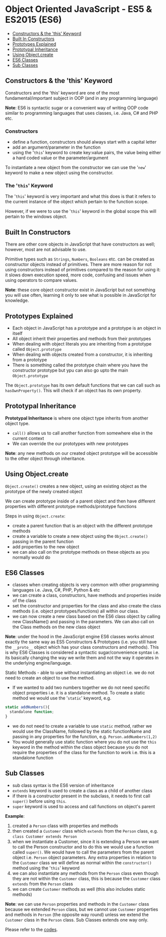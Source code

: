 # Object Oriented JavaScript - ES5 & ES2015 (ES6)

- [Constructors & the 'this' Keyword](#constructors--the-this-keyword)
- [Built In Constructors](#built-in-constructors)
- [Prototypes Explained](#prototypes-explained)
- [Prototypal Inheritance](#prototypal-inheritance)
- [Using Object.create](#using-objectcreate)
- [ES6 Classes](#es6-classes)
- [Sub Classes](#sub-classes)


## Constructors & the 'this' Keyword

Constructors and the 'this' keyword are one of the most fundamental/important subject in OOP (and in any programming language)

**Note**: ES6 is syntactic sugar or a convenient way of writing OOP code similar to programming languages that uses classes, i.e. Java, C# and PHP etc.

### Constructors

- define a function, constructors should always start with a capital letter
- add an argument/parameter in the function
- using the '`this`' keyword to create key:value pairs, the value being either a hard coded value or the parameter/argument

To instantiate a new object from the constructor we can use the '`new`' keyword to make a new object using the constructor.

### The '`this`' Keyword

The '`this`' keyword is very important and what this does is that it refers to the current instance of the object which pertain to the function scope.

However, if we were to use the '`this`' keyword in the global scope this will pertain to the windows object.


## Built In Constructors

There are other core objects in JavaScript that have constructors as well; however, most are not advisable to use. 

Primitive types such as `Strings`, `Numbers`, `Booleans` etc. can be created as constructor objects instead of primitives. There are more reason for not using constructors instead of primitives compared to the reason for using it: it slows down execution speed, more code, confusing and issues when using operators to compare values.

**Note**: these core object constructor exist in JavaScript but not something you will use often, learning it only to see what is possible in JavaScript for knowledge.


## Prototypes Explained

- Each object in JavaScript has a prototype and a prototype is an object in itself
- All object inherit their properties and methods from their prototypes
- When dealing with object literals you are inheriting from a prototype called `Object.prototype`
- When dealing with objects created from a constructor, it is inheriting from a prototype
- There is something called the prototype chain where you have the constructor prototype but ypu can also go upto the main `Object.prototype`

The `Object.prototype` has its own default functions that we can call such as `hasOwnProperty()`. This will check if an object has its own property.


## Prototypal Inheritance

**Prototypal Inheritance** is where one object type inherits from another object type.

- `call()` allows us to call another function from somewhere else in the current context
- We can override the our prototypes with new prototypes 

**Note**: any new methods on our created object prototype will be accessible to the other object through inheritance.


## Using Object.create

`Object.create()` creates a new object, using an existing object as the prototype of the newly created object

We can create prototype inside of a parent object and then have different properties with different prototype methods/prototype functions

Steps in using `Object.create`:

- create a parent function that is an object with the different prototype methods
- create a variable to create a new object using the `Object.create()` passing in the parent function
- add properties to the new object
- we can also call on the prototype methods on these objects as you normally would do


## ES6 Classes

- classes when creating objects is very common with other programming languages i.e. Java, C#, PHP, Python & etc
- we can create a class, constructors, have methods and properties inside of the class
- set the constructor and properties for the class and also create the class methods (i.e. object prototypes/functions) all within our class.
- we can now create a new class based on the ES6 class object by calling new ClassName() and passing in the parameters. We can also call on the Class methods on the new class object

**Note**: under the hood in the JavaScript engine ES6 classes works almost exactly the same way as ES5 Constructors & Prototypes (i.e. you still have the `__proto__` object which has your class constructors and methods). This is why ES6 Classes is considered a syntactic sugar/convenience syntax i.e. its basically changing the way we write them and not the way it operates in the underlying engine/language.

Static Methods - able to use without instantiating an object i.e. we do not need to create an object to use the method.

- If we wanted to add two numbers together we do not need specific object properties i.e. it is a standalone method. To create a static method we would use the '`static`' keyword, e.g.

```js
static addNumbers(){
  standalone function;
}
```

- we do not need to create a variable to use `static` method, rather we would use the ClassName, followed by the static functionName and passing in any properties for the function, e.g. `Person.addNumbers(1,2)`
- You would generally use static function where you do not use the `this` keyword in the method within the class object because you do not require the properties of the class for the function to work i.e. this is a standalone function


## Sub Classes
 
- sub class syntax is the ES6 version of inheritance
- `extends` keyword is used to create a class as a child of another class
- if there is a constructor present in the subclass, it needs to first call `super()` before using `this`.
- `super` keyword is used to access and call functions on object's parent

**Example**:

1. created a `Person` class with properties and methods
2. then created a `Customer` class which `extends` from the `Person` class, e.g. `class Customer extends Person`
3. when we instantiate a Customer, since it is extending a Person we want to call the Person constructor and to do this we would use a function called `super()`. We would have to call the parameters from the parent object i.e. `Person` object parameters. Any extra properties in relation to the `Customer` class we will define as normal within the `constructor()` method using the '`this`' keyword
4. we can also instantiate any methods from the `Person` class even though they are not within the `Customer` class, this is because the `Customer` class `extends` from the `Person` class
5. we can create `Customer` methods as well (this also includes static methods)

**Note**: we can use `Person` properties and methods in the `Customer` class because we extended `Person` class, but we cannot use `Customer` properties and methods in `Person` (the opposite way round) unless we extend the `Customer` class in the `Person` class. Sub Classes extends one way only.

Please refer to the [codes](07-sub-classes.js).
